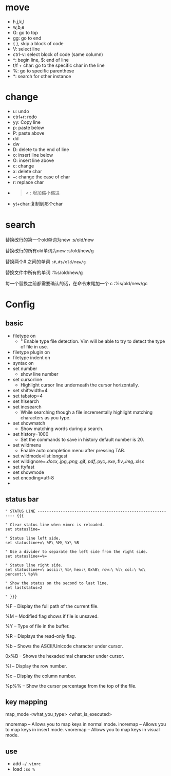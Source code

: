 
# move

- h,j,k,l
- w,b,e
- G: go to top
- gg: go to end
- { }, skip a block of code
- V: select line
- ctrl-v: select block of code (same column)
- ^: begin line, $: end of line 
- t/f + char: go to the specific char in the line
- %: go to specific parenthese
- *: search for other instance

# change

- u: undo
- ctrl+r: redo
- yy: Copy line
- p: paste below
- P: paste above
- dd
- dw
- D: delete to the end of line 
- o: insert line below
- O: insert line above
- c: change 
- x: delete char
- ~: change the case of char 
- r: replace char
- > < : 增加缩小缩进
- yt+char:复制到那个char

# search

替换改行的第一个old单词为new
:s/old/new

替换改行的所有old单词为new
:s/old/new/g

替换两个# 之间的单词
`:#,#s/old/new/g`

替换文件中所有的单词
:%s/old/new/g

每一个替换之前都需要确认的话，在命令末尾加一个 c
:%s/old/new/gc


# Config

## basic

- filetype on  
  - " Enable type file detection. Vim will be able to try to detect the type of file in use.
- filetype plugin on
- filetype indent on
- syntax on
- set number
  - show line number
- set cursorline
  - Highlight cursor line underneath the cursor horizontally.
- set shiftwidth=4
- set tabstop=4
- set hlsearch
- set incsearch
    - While searching though a file incrementally highlight matching characters as you type.
- set showmatch
  - Show matching words during a search.
- set history=1000
  - Set the commands to save in history default number is 20.
- set wildmenu
  - Enable auto completion menu after pressing TAB.
- set wildmode=list:longest
- set wildignore=*.docx,*.jpg,*.png,*.gif,*.pdf,*.pyc,*.exe,*.flv,*.img,*.xlsx
- set ttyfast
- set showmode
- set encoding=utf-8
- 
## status bar

```
" STATUS LINE ------------------------------------------------------------ {{{

" Clear status line when vimrc is reloaded.
set statusline=

" Status line left side.
set statusline+=\ %F\ %M\ %Y\ %R

" Use a divider to separate the left side from the right side.
set statusline+=%=

" Status line right side.
set statusline+=\ ascii:\ %b\ hex:\ 0x%B\ row:\ %l\ col:\ %c\ percent:\ %p%%

" Show the status on the second to last line.
set laststatus=2

" }}}
```

%F – Display the full path of the current file.

%M – Modified flag shows if file is unsaved.

%Y – Type of file in the buffer.

%R – Displays the read-only flag.

%b – Shows the ASCII/Unicode character under cursor.

0x%B – Shows the hexadecimal character under cursor.

%l – Display the row number.

%c – Display the column number.

%p%% – Show the cursor percentage from the top of the file.
## key mapping

map_mode <what_you_type> <what_is_executed>

nnoremap – Allows you to map keys in normal mode.
inoremap – Allows you to map keys in insert mode.
vnoremap – Allows you to map keys in visual mode.

## use

- add `~/.vimrc`
- load `:so %`